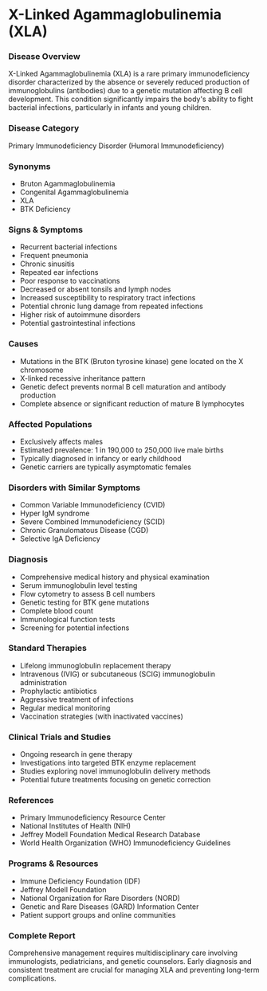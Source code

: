 # X-Linked Agammaglobulinemia (XLA)

### Disease Overview
X-Linked Agammaglobulinemia (XLA) is a rare primary immunodeficiency disorder characterized by the absence or severely reduced production of immunoglobulins (antibodies) due to a genetic mutation affecting B cell development. This condition significantly impairs the body's ability to fight bacterial infections, particularly in infants and young children.

### Disease Category
Primary Immunodeficiency Disorder (Humoral Immunodeficiency)

### Synonyms
- Bruton Agammaglobulinemia
- Congenital Agammaglobulinemia
- XLA
- BTK Deficiency

### Signs & Symptoms
- Recurrent bacterial infections
- Frequent pneumonia
- Chronic sinusitis
- Repeated ear infections
- Poor response to vaccinations
- Decreased or absent tonsils and lymph nodes
- Increased susceptibility to respiratory tract infections
- Potential chronic lung damage from repeated infections
- Higher risk of autoimmune disorders
- Potential gastrointestinal infections

### Causes
- Mutations in the BTK (Bruton tyrosine kinase) gene located on the X chromosome
- X-linked recessive inheritance pattern
- Genetic defect prevents normal B cell maturation and antibody production
- Complete absence or significant reduction of mature B lymphocytes

### Affected Populations
- Exclusively affects males
- Estimated prevalence: 1 in 190,000 to 250,000 live male births
- Typically diagnosed in infancy or early childhood
- Genetic carriers are typically asymptomatic females

### Disorders with Similar Symptoms
- Common Variable Immunodeficiency (CVID)
- Hyper IgM syndrome
- Severe Combined Immunodeficiency (SCID)
- Chronic Granulomatous Disease (CGD)
- Selective IgA Deficiency

### Diagnosis
- Comprehensive medical history and physical examination
- Serum immunoglobulin level testing
- Flow cytometry to assess B cell numbers
- Genetic testing for BTK gene mutations
- Complete blood count
- Immunological function tests
- Screening for potential infections

### Standard Therapies
- Lifelong immunoglobulin replacement therapy
- Intravenous (IVIG) or subcutaneous (SCIG) immunoglobulin administration
- Prophylactic antibiotics
- Aggressive treatment of infections
- Regular medical monitoring
- Vaccination strategies (with inactivated vaccines)

### Clinical Trials and Studies
- Ongoing research in gene therapy
- Investigations into targeted BTK enzyme replacement
- Studies exploring novel immunoglobulin delivery methods
- Potential future treatments focusing on genetic correction

### References
- Primary Immunodeficiency Resource Center
- National Institutes of Health (NIH)
- Jeffrey Modell Foundation Medical Research Database
- World Health Organization (WHO) Immunodeficiency Guidelines

### Programs & Resources
- Immune Deficiency Foundation (IDF)
- Jeffrey Modell Foundation
- National Organization for Rare Disorders (NORD)
- Genetic and Rare Diseases (GARD) Information Center
- Patient support groups and online communities

### Complete Report
Comprehensive management requires multidisciplinary care involving immunologists, pediatricians, and genetic counselors. Early diagnosis and consistent treatment are crucial for managing XLA and preventing long-term complications.